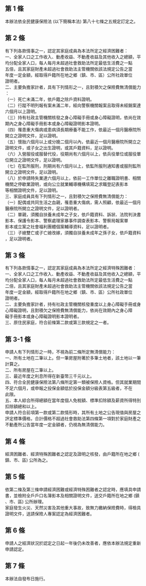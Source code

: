 第 1 條
-------
本辦法依全民健康保險法 (以下簡稱本法) 第八十七條之五規定訂定之。

第 2 條
-------
有下列各款情事之一，認定其家庭成員為本法所定之經濟困難者：  
一、全家人口之工作收入、動產收益、不動產收益及其他收入之總額，平  
    均分配全家人口，每人每月未超過社會救助法所定最低生活費之一點  
    五倍，且其家庭財產未超過社會救助法主管機關依該法規定公告之當  
    年度一定金額，經取得戶籍所在地之鄉（鎮、市、區）公所社政單位  
    證明者。  
二、主要負擔家計者，具有下列情形之一，且對積欠之保險費無清償能力  
    ：  
（一）死亡未滿二年，依戶籍之除戶資料證明。  
（二）行蹤不明列報有案未滿二年，經向警察機關報案且取得未經銷案達  
      六個月以上證明。  
（三）持有社政主管機關核發之身心障礙手冊或身心障礙證明，依尚在效  
      期內之身心障礙手冊影本或身心障礙證明影本證明。  
（四）罹患重大傷病或患病須長期療養不能工作，依最近一個月醫療院所  
      開立之證明文件，足以證明。  
（五）懷胎六個月以上或分娩二個月以內，依最近一個月醫療院所開立之  
      證明文件，或子女之出生證明，或其戶籍資料，足以證明。  
（六）入營服役或服替代役，役期尚有六個月以上，依兵役單位或服役單  
      位開立之證明文件，足以證明。  
（七）在監所服刑，刑期尚有六個月以上，依監所服刑通知書或服刑監所  
      開立之證明文件，足以證明。  
（八）於申請時失業達六個月以上，依前一工作單位之離職證明書、相關  
      機關之停歇業證明，或向公立就業輔導機構填寫之求職登記表影本  
      等相關證明文件，足以證明。  
三、家庭成員具有下列情形之一，且對積欠之保險費無清償能力：  
（一）配偶或共同生活之血親，罹患重大傷病，需人照顧，依最近一個月  
      醫療院所開立之證明文件，足以證明者。  
（二）單親，須獨自扶養未成年之子女，依戶籍資料、訴狀、法院判決書  
      影本、保護令影本、警察處理家暴事件調查表影本、警察局報案單  
      影本或立案之社會福利團體個案輔導資料，足以證明者。  
（三）子媳雙亡或子亡媳改嫁，須獨自扶養未成年之孫子女，依戶籍資料  
      ，足以證明者。

第 3 條
-------
有下列各款情事之一，認定其家庭成員為本法所定之經濟特殊困難者：  
一、全家人口之工作收入、動產收益、不動產收益及其他收入之總額，平  
    均分配全家人口，每人每月未超過社會救助法所定最低生活費之一點  
    二倍，且其家庭財產未超過社會救助法主管機關依該法規定公告之當  
    年度一定金額，經取得戶籍所在地之鄉（鎮、市、區）公所社政單位  
    證明者。  
二、主要負擔家計者，持有社政主管機關核發重度以上身心障礙手冊或身  
    心障礙證明，且對積欠之保險費無清償能力，依尚在效期內之身心障  
    礙手冊影本或身心障礙證明影本證明者。  
三、原住民家庭，符合前條第二款或第三款規定之一者。

第 3-1 條
---------
申請人有下列情形之一時，不視為前二條所定無清償能力：  
一、所有土地在二筆以上。但一筆房屋附著於多筆土地者，該土地以一筆  
    計算之。  
二、所有房屋在二筆以上。  
三、最近年度之利息所得在新臺幣三千元以上。  
四、符合全民健康保險法第八條所定第一類被保險人資格。但其就業期間  
    不足六個月，或申報之投保金額低於投保金額分級表第五級者，不在  
    此限。  
五、本人綜合所得總額在當年度個人免稅額、標準扣除額及薪資所得特別  
    扣除額總和以上。  
申請人符合前項第一款或第二款情形時，其所有土地之公告現值與房屋之  
評定標準價格，合計價格不超過社會救助法第四條第一項對於家庭財產之  
不動產所公告當年度一定金額者，仍視為無清償能力。

第 4 條
-------
經濟困難者、經濟特殊困難者之認定及證明之核發，由戶籍所在地之鄉 (  
鎮、市、區) 公所為之。

第 5 條
-------
依第二條及第三條申請經濟困難或經濟特殊困難者之認定時，應填具申請  
書，並檢附全戶戶口名簿影本及相關證明文件，送交戶籍所在地之鄉 (鎮  
、市、區) 公所辦理。  
家庭發生火災、天然災害及其他重大事故，致無力繳納保險費時，得檢具  
證明文件，送請保險人專案認定為經濟困難者。

第 6 條
-------
申請人之經濟狀況於認定之日起一年後仍未改善者，應依本辦法規定重新  
申請認定。

第 7 條
-------
本辦法自發布日施行。

